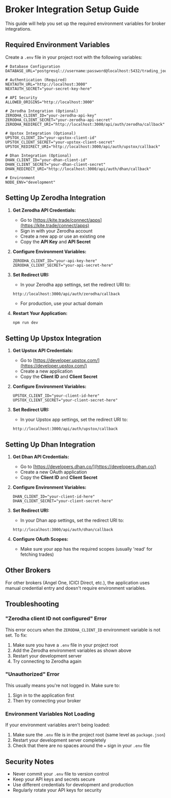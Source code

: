 # Broker Integration Setup Guide

This guide will help you set up the required environment variables for broker integrations.

## Required Environment Variables

Create a `.env` file in your project root with the following variables:

```env
# Database Configuration
DATABASE_URL="postgresql://username:password@localhost:5432/trading_journal"

# Authentication (Required)
NEXTAUTH_URL="http://localhost:3000"
NEXTAUTH_SECRET="your-secret-key-here"

# API Security
ALLOWED_ORIGINS="http://localhost:3000"

# Zerodha Integration (Optional)
ZERODHA_CLIENT_ID="your-zerodha-api-key"
ZERODHA_CLIENT_SECRET="your-zerodha-api-secret"
ZERODHA_REDIRECT_URI="http://localhost:3000/api/auth/zerodha/callback"

# Upstox Integration (Optional)
UPSTOX_CLIENT_ID="your-upstox-client-id"
UPSTOX_CLIENT_SECRET="your-upstox-client-secret"
UPSTOX_REDIRECT_URI="http://localhost:3000/api/auth/upstox/callback"

# Dhan Integration (Optional)
DHAN_CLIENT_ID="your-dhan-client-id"
DHAN_CLIENT_SECRET="your-dhan-client-secret"
DHAN_REDIRECT_URI="http://localhost:3000/api/auth/dhan/callback"

# Environment
NODE_ENV="development"
```

## Setting Up Zerodha Integration

1. **Get Zerodha API Credentials:**
   - Go to [https://kite.trade/connect/apps](https://kite.trade/connect/apps)
   - Sign in with your Zerodha account
   - Create a new app or use an existing one
   - Copy the **API Key** and **API Secret**

2. **Configure Environment Variables:**
   ```env
   ZERODHA_CLIENT_ID="your-api-key-here"
   ZERODHA_CLIENT_SECRET="your-api-secret-here"
   ```

3. **Set Redirect URI:**
   - In your Zerodha app settings, set the redirect URI to:
   ```
   http://localhost:3000/api/auth/zerodha/callback
   ```
   - For production, use your actual domain

4. **Restart Your Application:**
   ```bash
   npm run dev
   ```

## Setting Up Upstox Integration

1. **Get Upstox API Credentials:**
   - Go to [https://developer.upstox.com/](https://developer.upstox.com/)
   - Create a new application
   - Copy the **Client ID** and **Client Secret**

2. **Configure Environment Variables:**
   ```env
   UPSTOX_CLIENT_ID="your-client-id-here"
   UPSTOX_CLIENT_SECRET="your-client-secret-here"
   ```

3. **Set Redirect URI:**
   - In your Upstox app settings, set the redirect URI to:
   ```
   http://localhost:3000/api/auth/upstox/callback
   ```

## Setting Up Dhan Integration

1. **Get Dhan API Credentials:**
   - Go to [https://developers.dhan.co/](https://developers.dhan.co/)
   - Create a new OAuth application
   - Copy the **Client ID** and **Client Secret**

2. **Configure Environment Variables:**
   ```env
   DHAN_CLIENT_ID="your-client-id-here"
   DHAN_CLIENT_SECRET="your-client-secret-here"
   ```

3. **Set Redirect URI:**
   - In your Dhan app settings, set the redirect URI to:
   ```
   http://localhost:3000/api/auth/dhan/callback
   ```

4. **Configure OAuth Scopes:**
   - Make sure your app has the required scopes (usually 'read' for fetching trades)

## Other Brokers

For other brokers (Angel One, ICICI Direct, etc.), the application uses manual credential entry and doesn't require environment variables.

## Troubleshooting

### "Zerodha client ID not configured" Error

This error occurs when the `ZERODHA_CLIENT_ID` environment variable is not set. To fix:

1. Make sure you have a `.env` file in your project root
2. Add the Zerodha environment variables as shown above
3. Restart your development server
4. Try connecting to Zerodha again

### "Unauthorized" Error

This usually means you're not logged in. Make sure to:
1. Sign in to the application first
2. Then try connecting your broker

### Environment Variables Not Loading

If your environment variables aren't being loaded:

1. Make sure the `.env` file is in the project root (same level as `package.json`)
2. Restart your development server completely
3. Check that there are no spaces around the `=` sign in your `.env` file

## Security Notes

- Never commit your `.env` file to version control
- Keep your API keys and secrets secure
- Use different credentials for development and production
- Regularly rotate your API keys for security 